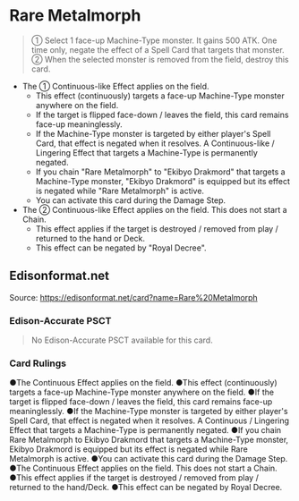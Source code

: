 # Rare Metalmorph

> ① Select 1 face-up Machine-Type monster. It gains 500 ATK. One time only, negate the effect of a Spell Card that targets that monster. ② When the selected monster is removed from the field, destroy this card.

*   The ① Continuous-like Effect applies on the field.
    *   This effect (continuously) targets a face-up Machine-Type monster anywhere on the field.
    *   If the target is flipped face-down / leaves the field, this card remains face-up meaninglessly.
    *   If the Machine-Type monster is targeted by either player's Spell Card, that effect is negated when it resolves. A Continuous-like / Lingering Effect that targets a Machine-Type is permanently negated.
    *   If you chain "Rare Metalmorph" to "Ekibyo Drakmord" that targets a Machine-Type monster, "Ekibyo Drakmord" is equipped but its effect is negated while "Rare Metalmorph" is active.
    *   You can activate this card during the Damage Step.
*   The ② Continuous-like Effect applies on the field. This does not start a Chain.
    *   This effect applies if the target is destroyed / removed from play / returned to the hand or Deck.
    *   This effect can be negated by "Royal Decree".

## Edisonformat.net

Source: https://edisonformat.net/card?name=Rare%20Metalmorph

### Edison-Accurate PSCT

> No Edison-Accurate PSCT available for this card.

### Card Rulings

●The Continuous Effect applies on the field.
●This effect (continuously) targets a face-up Machine-Type monster anywhere on the field.
●If the target is flipped face-down / leaves the field, this card remains face-up meaninglessly.
●If the Machine-Type monster is targeted by either player's Spell Card, that effect is negated when it resolves. A Continuous / Lingering Effect that targets a Machine-Type is permanently negated.
●If you chain Rare Metalmorph to Ekibyo Drakmord that targets a Machine-Type monster, Ekibyo Drakmord is equipped but its effect is negated while Rare Metalmorph is active.
●You can activate this card during the Damage Step.
●The Continuous Effect applies on the field. This does not start a Chain.
●This effect applies if the target is destroyed / removed from play / returned to the hand/Deck.
●This effect can be negated by Royal Decree.
            